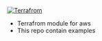 
[![Terrafrom](https://github.com/visicool/TerraformCode/actions/workflows/terraform.yml/badge.svg)](https://github.com/visicool/TerraformCode/actions/workflows/terraform.yml)

* Terrafrom module for aws
* This repo contain examples
